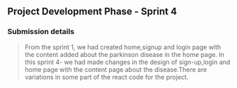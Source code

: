 ## Project Development Phase - Sprint 4

### Submission details

> From the sprint 1, we had created home,signup and login page with the content added about the parkinson disease in the home page. In this sprint 4- we had made changes in the design of sign-up,login and home page with the content page about the disease.There are variations in some part of the react code for the project.
